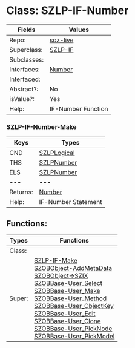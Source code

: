 
# Class:	SZLP-IF-Number

| Fields | Values |
| --------- | --------- |
| Repo: | [soz-live](/repos/soz-live.html) |
| Superclass: | [SZLP-IF](SZLP-IF.html) |
| Subclasses: |  |
| Interfaces: | [Number](Number.html) |
| Interfaced: |  |
| Abstract?: | No |
| isValue?: | Yes |
| Help: | IF-Number Function |

### SZLP-IF-Number-Make

| Keys | Types |
| --------- | --------- |
| CND | [SZLPLogical](SZLPLogical.html) |
| THS | [SZLPNumber](SZLPNumber.html) |
| ELS | [SZLPNumber](SZLPNumber.html) |
| **---** | **---** |
| Returns: | [Number](Number.html) |
| Help: | IF-Number Statement |


## Functions:

| Types | Functions |
| --------- | --------- |
| Class: |  |
| Super: | [SZLP-IF-Make](SZLP-IF.html) <br> [SZOBObject-AddMetaData](SZOBObject.html) <br> [SZOBObject->SZIX](SZOBObject.html) <br> [SZOBBase-User_Select](SZOBBase.html) <br> [SZOBBase-User_Make](SZOBBase.html) <br> [SZOBBase-User_Method](SZOBBase.html) <br> [SZOBBase-User_ObjectKey](SZOBBase.html) <br> [SZOBBase-User_Edit](SZOBBase.html) <br> [SZOBBase-User_Clone](SZOBBase.html) <br> [SZOBBase-User_PickNode](SZOBBase.html) <br> [SZOBBase-User_PickModel](SZOBBase.html) |


